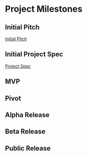 # Project Milestones
## Initial Pitch
[Initial Pitch](https://youtu.be/ymOAJD-CXl0)
## Initial Project Spec
[Project Spec](https://drive.google.com/drive/u/0/folders/1KMWsWTB7SPJ_40FZAg2L5TQ81lDt3Whn)
## MVP
## Pivot
## Alpha Release
## Beta Release
## Public Release